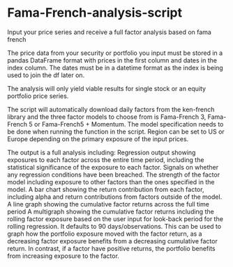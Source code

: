 # Fama-French-analysis-script
Input your price series and receive a full factor analysis based on fama french

The price data from your security or portfolio you input must be stored in a pandas DataFrame format with prices in the first column and dates in the index column. The dates must be in a datetime format as the index is being used to join the df later on.

The analysis will only yield viable results for single stock or an equity portfolio price series.

The script will automatically download daily factors from the ken-french library and the three factor models to choose from is Fama-French 3, Fama-French 5 or Fama-French5 + Momentum. The model specification needs to be done when running the function in the script. Region can be set to US or Europe depending on the primary exposure of the input prices.

The output is a full analysis including:
Regression output showing exposures to each factor across the entire time period, including the statistical significance of the exposure to each factor.
Signals on whether any regression conditions have been breached.
The strength of the factor model including exposure to other factors than the ones specified in the model.
A bar chart showing the return contribution from each factor, including alpha and return contributions from factors outside of the model.
A line graph showing the cumulative factor returns across the full time period
A multigraph showing the cumulative factor returns including the rolling factor exposure based on the user input for look-back period for the rolling regression. It defaults to 90 days/observations. This can be used to graph how the portfolio exposure moved with the factor return, as a decreasing factor exposure benefits from a decreasing cumulative factor return. In contrast, if a factor have positive returns, the portfolio benefits from increasing exposure to the factor.
